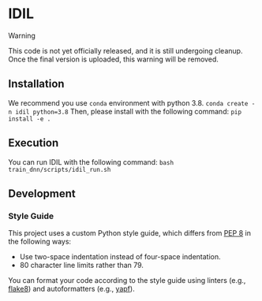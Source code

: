 # IDIL

> [!WARNING]  
> This code is not yet officially released, and it is still undergoing cleanup. Once the final version is uploaded, this warning will be removed.

## Installation
We recommend you use `conda` environment with python 3.8. 
```conda create -n idil python=3.8```
Then, please install with the following command:
```pip install -e .```


## Execution
You can run IDIL with the following command:
```bash train_dnn/scripts/idil_run.sh```

## Development

### Style Guide
This project uses a custom Python style guide, which differs from [PEP 8](https://www.python.org/dev/peps/pep-0008/) in the following ways:
- Use two-space indentation instead of four-space indentation.
- 80 character line limits rather than 79.

You can format your code according to the style guide using linters (e.g., [flake8](https://pypi.org/project/flake8/)) and autoformatters (e.g., [yapf](https://github.com/google/yapf)).
